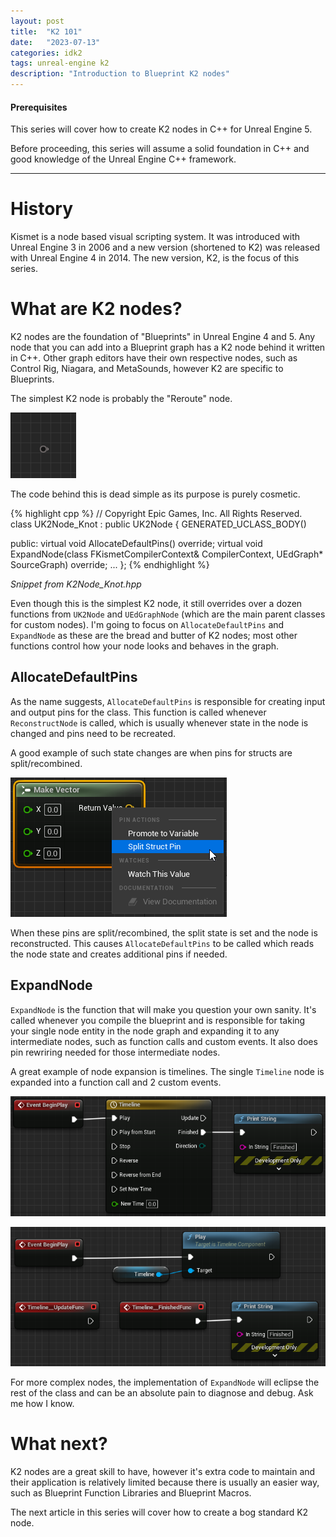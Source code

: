 ```yaml
---
layout: post
title:  "K2 101"
date:   "2023-07-13"
categories: idk2
tags: unreal-engine k2
description: "Introduction to Blueprint K2 nodes"
---
```


<div class="alert alert-info">
    <h4 class="alert-heading">Prerequisites</h4>
    <p>This series will cover how to create K2 nodes in C++ for Unreal Engine 5.</p>
    <p class="mb-0">Before proceeding, this series will assume a solid foundation in C++ and good knowledge of the Unreal Engine C++ framework.</p>
</div>

---

# History
Kismet is a node based visual scripting system. It was introduced with Unreal Engine 3 in 2006 and a new version (shortened to K2) was released with Unreal Engine 4 in 2014. The new version, K2,  is the focus of this series.

# What are K2 nodes?
K2 nodes are the foundation of "Blueprints" in Unreal Engine 4 and 5. Any node that you can add into a Blueprint graph has a K2 node behind it written in C++. Other graph editors have their own respective nodes, such as Control Rig, Niagara, and MetaSounds, however K2 are specific to Blueprints.

The simplest K2 node is probably the "Reroute" node.

![Reroute node](/assets/img/reroute_node.png)

The code behind this is dead simple as its purpose is purely cosmetic.

{% highlight cpp %}
// Copyright Epic Games, Inc. All Rights Reserved.
class UK2Node_Knot : public UK2Node
{
   GENERATED_UCLASS_BODY()

public:
    virtual void AllocateDefaultPins() override;
    virtual void ExpandNode(class FKismetCompilerContext& CompilerContext, UEdGraph* SourceGraph) override;
    ...
};
{% endhighlight %}
<figcaption class="blockquote-footer"><cite>Snippet from K2Node_Knot.hpp</cite></figcaption>

Even though this is the simplest K2 node, it still overrides over a dozen functions from `UK2Node` and `UEdGraphNode` (which are the main parent classes for custom nodes). I'm going to focus on `AllocateDefaultPins` and `ExpandNode` as these are the bread and butter of K2 nodes; most other functions control how your node looks and behaves in the graph.

## AllocateDefaultPins
As the name suggests, `AllocateDefaultPins` is responsible for creating input and output pins for the class. This function is called whenever `ReconstructNode` is called, which is usually whenever state in the node is changed and pins need to be recreated.

A good example of such state changes are when pins for structs are split/recombined.

![Vector Split](/assets/img/vector_node_split.png)

When these pins are split/recombined, the split state is set and the node is reconstructed. This causes `AllocateDefaultPins` to be called which reads the node state and creates additional pins if needed.

## ExpandNode

`ExpandNode` is the function that will make you question your own sanity. It's called whenever you compile the blueprint and is responsible for taking your single node entity in the node graph and expanding it to any intermediate nodes, such as function calls and custom events. It also does pin rewriring needed for those intermediate nodes.

A great example of node expansion is timelines. The single `Timeline` node is expanded into a function call and 2 custom events.

<div class="row">
<div class="col-md" markdown="1">

![Timeline Node](/assets/img/timeline_node.png)

</div>
<div class="col-md" markdown="1">

![Timeline Node Expanded](/assets/img/timeline_node_expanded.png)

</div>
</div>

For more complex nodes, the implementation of `ExpandNode` will eclipse the rest of the class and can be an absolute pain to diagnose and debug. Ask me how I know.

# What next?

K2 nodes are a great skill to have, however it's extra code to maintain and their application is relatively limited because there is usually an easier way, such as Blueprint Function Libraries and Blueprint Macros.

The next article in this series will cover how to create a bog standard K2 node.
